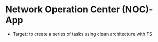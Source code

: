 # Network Operation Center (NOC)-App

- Target: to create a series of tasks using clean architecture with TS